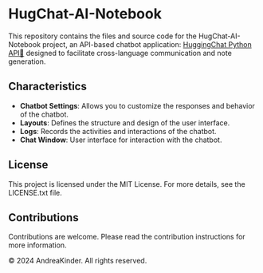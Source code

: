 # HugChat-AI-Notebook
This repository contains the files and source code for the HugChat-AI-Notebook project, an API-based chatbot application: [HuggingChat Python API🤗](https://github.com/Soulter/hugging-chat-api/) designed to facilitate cross-language communication and note generation.

## Characteristics
- **Chatbot Settings**: Allows you to customize the responses and behavior of the chatbot.
- **Layouts**: Defines the structure and design of the user interface.
- **Logs**: Records the activities and interactions of the chatbot.
- **Chat Window**: User interface for interaction with the chatbot.

## License
This project is licensed under the MIT License. For more details, see the LICENSE.txt file.

## Contributions
Contributions are welcome. Please read the contribution instructions for more information.

© 2024 AndreaKinder. All rights reserved.
